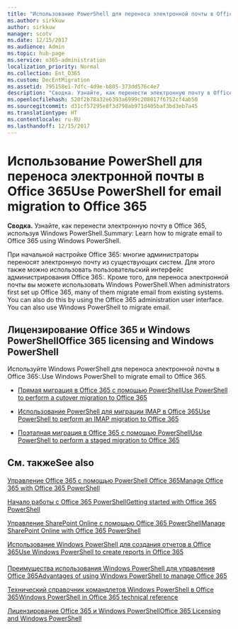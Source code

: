 ```yaml
---
title: "Использование PowerShell для переноса электронной почты в Office 365"
ms.author: sirkkuw
author: sirkkuw
manager: scotv
ms.date: 12/15/2017
ms.audience: Admin
ms.topic: hub-page
ms.service: o365-administration
localization_priority: Normal
ms.collection: Ent_O365
ms.custom: DecEntMigration
ms.assetid: 795158e1-7dfc-4d9e-b805-373dd576c4e7
description: "Сводка. Узнайте, как перенести электронную почту в Office 365: с помощью Windows PowerShell."
ms.openlocfilehash: 520f2b78a32e6393a6999c208017f6752cf4ab50
ms.sourcegitcommit: d31cf57295e8f3d798ab971d405baf3bd3eb7a45
ms.translationtype: HT
ms.contentlocale: ru-RU
ms.lasthandoff: 12/15/2017
---
```

# <a name="use-powershell-for-email-migration-to-office-365"></a><span data-ttu-id="79c9b-103">Использование PowerShell для переноса электронной почты в Office 365</span><span class="sxs-lookup"><span data-stu-id="79c9b-103">Use PowerShell for email migration to Office 365</span></span>

 <span data-ttu-id="79c9b-104">**Сводка.** Узнайте, как перенести электронную почту в Office 365, используя Windows PowerShell.</span><span class="sxs-lookup"><span data-stu-id="79c9b-104">Summary: Learn how to migrate email to Office 365 using Windows PowerShell.</span></span>
  
<span data-ttu-id="79c9b-p101">При начальной настройке Office 365: многие администраторы переносят электронную почту из существующих систем. Для этого также можно использовать пользовательский интерфейс администрирования Office 365:. Кроме того, для переноса электронной почты вы можете использовать Windows PowerShell.</span><span class="sxs-lookup"><span data-stu-id="79c9b-p101">When administrators first set up Office 365, many of them migrate email from existing systems. You can also do this by using the Office 365 administration user interface. You can also use Windows PowerShell to migrate email.</span></span>
  
## <a name="office-365-licensing-and-windows-powershell"></a><span data-ttu-id="79c9b-108">Лицензирование Office 365 и Windows PowerShell</span><span class="sxs-lookup"><span data-stu-id="79c9b-108">Office 365 licensing and Windows PowerShell</span></span>

<span data-ttu-id="79c9b-109">Используйте Windows PowerShell для переноса электронной почты в Office 365:.</span><span class="sxs-lookup"><span data-stu-id="79c9b-109">Use Windows PowerShell to migrate email to Office 365.</span></span> 
  
- [<span data-ttu-id="79c9b-110">Прямая миграция в Office 365 с помощью PowerShell</span><span class="sxs-lookup"><span data-stu-id="79c9b-110">Use PowerShell to perform a cutover migration to Office 365</span></span>](use-powershell-to-perform-a-cutover-migration-to-office-365.md)
    
- [<span data-ttu-id="79c9b-111">Использование PowerShell для миграции IMAP в Office 365</span><span class="sxs-lookup"><span data-stu-id="79c9b-111">Use PowerShell to perform an IMAP migration to Office 365</span></span>](use-powershell-to-perform-an-imap-migration-to-office-365.md)
    
- [<span data-ttu-id="79c9b-112">Поэтапная миграция в Office 365 с помощью PowerShell</span><span class="sxs-lookup"><span data-stu-id="79c9b-112">Use PowerShell to perform a staged migration to Office 365</span></span>](use-powershell-to-perform-a-staged-migration-to-office-365.md)
    
## <a name="see-also"></a><span data-ttu-id="79c9b-113">См. также</span><span class="sxs-lookup"><span data-stu-id="79c9b-113">See also</span></span>

#### 

[<span data-ttu-id="79c9b-114">Управление Office 365 с помощью PowerShell Office 365</span><span class="sxs-lookup"><span data-stu-id="79c9b-114">Manage Office 365 with Office 365 PowerShell</span></span>](manage-office-365-with-office-365-powershell.md)
  
[<span data-ttu-id="79c9b-115">Начало работы с Office 365 PowerShell</span><span class="sxs-lookup"><span data-stu-id="79c9b-115">Getting started with Office 365 PowerShell</span></span>](getting-started-with-office-365-powershell.md)
  
[<span data-ttu-id="79c9b-116">Управление SharePoint Online с помощью Office 365 PowerShell</span><span class="sxs-lookup"><span data-stu-id="79c9b-116">Manage SharePoint Online with Office 365 PowerShell</span></span>](manage-sharepoint-online-with-office-365-powershell.md)
  
[<span data-ttu-id="79c9b-117">Использование Windows PowerShell для создания отчетов в Office 365</span><span class="sxs-lookup"><span data-stu-id="79c9b-117">Use Windows PowerShell to create reports in Office 365</span></span>](use-windows-powershell-to-create-reports-in-office-365.md)
#### 

[<span data-ttu-id="79c9b-118">Преимущества использования Windows PowerShell для управления Office 365</span><span class="sxs-lookup"><span data-stu-id="79c9b-118">Advantages of using Windows PowerShell to manage Office 365</span></span>](http://technet.microsoft.com/library/15144a50-453e-4cd5-befd-bc6736697967.aspx)
  
[<span data-ttu-id="79c9b-119">Технический справочник командлетов Windows PowerShell в Office 365</span><span class="sxs-lookup"><span data-stu-id="79c9b-119">Windows PowerShell in Office 365 technical reference</span></span>](http://technet.microsoft.com/library/10d5c66a-7579-4319-aaa5-7a5e21d49cea.aspx)
  
[<span data-ttu-id="79c9b-120">Лицензирование Office 365 и Windows PowerShell</span><span class="sxs-lookup"><span data-stu-id="79c9b-120">Office 365 Licensing and Windows PowerShell</span></span>](http://technet.microsoft.com/library/6ca0e430-f7ba-4184-becf-14c6c5c8dde5.aspx)

